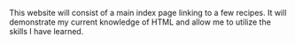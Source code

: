 This website will consist of a main index page linking to a few recipes. It will demonstrate my current knowledge of HTML and allow me to utilize the skills I have learned.